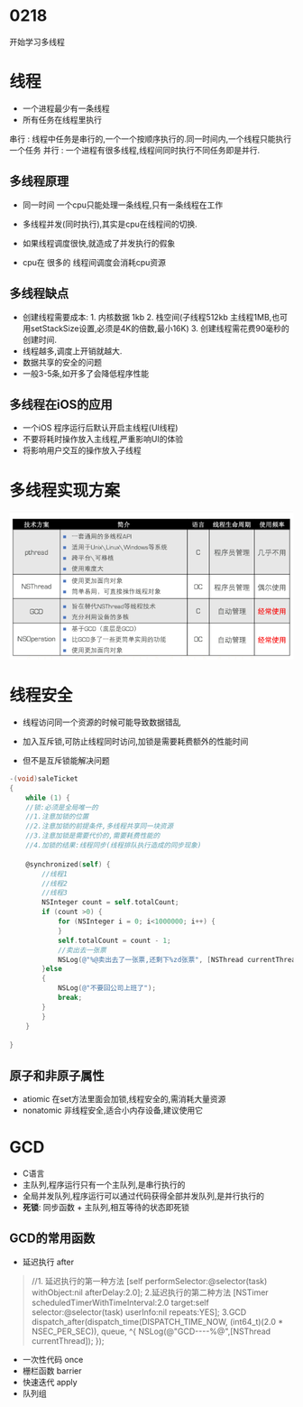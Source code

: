 # 0218
开始学习多线程

# 线程
* 一个进程最少有一条线程
* 所有任务在线程里执行

串行 : 线程中任务是串行的,一个一个按顺序执行的.同一时间内,一个线程只能执行一个任务
并行 :  一个进程有很多线程,线程间同时执行不同任务即是并行.

## 多线程原理
* 同一时间 一个cpu只能处理一条线程,只有一条线程在工作

* 多线程并发(同时执行),其实是cpu在线程间的切换.

* 如果线程调度很快,就造成了并发执行的假象
* cpu在 很多的 线程间调度会消耗cpu资源

## 多线程缺点 
* 创建线程需要成本: 1. 内核数据 1kb 2. 栈空间(子线程512kb 主线程1MB,也可用setStackSize设置,必须是4K的倍数,最小16K) 3. 创建线程需花费90毫秒的创建时间.
* 线程越多,调度上开销就越大.
* 数据共享的安全的问题
* 一般3-5条,如开多了会降低程序性能

## 多线程在iOS的应用
* 一个iOS 程序运行后默认开启主线程(UI线程)
* 不要将耗时操作放入主线程,严重影响UI的体验
* 将影响用户交互的操作放入子线程

# 多线程实现方案

![](/0218/images/WX20170909-161655.png)

# 线程安全
* 线程访问同一个资源的时候可能导致数据错乱

* 加入互斥锁,可防止线程同时访问,加锁是需要耗费额外的性能时间
* 但不是互斥锁能解决问题

```objectivec
-(void)saleTicket
{
    while (1) {
    //锁:必须是全局唯一的
    //1.注意加锁的位置
    //2.注意加锁的前提条件,多线程共享同一块资源
    //3.注意加锁是需要代价的,需要耗费性能的
    //4.加锁的结果:线程同步(线程排队执行造成的同步现象)
        
    @synchronized(self) {
        //线程1
        //线程2
        //线程3
        NSInteger count = self.totalCount;
        if (count >0) {
            for (NSInteger i = 0; i<1000000; i++) {
            }
            self.totalCount = count - 1;
            //卖出去一张票
            NSLog(@"%@卖出去了一张票,还剩下%zd张票", [NSThread currentThread].name,self.totalCount);
        }else
        {
            NSLog(@"不要回公司上班了");
            break;
        }
        }
    }
    
}
```

## 原子和非原子属性
* atiomic  在set方法里面会加锁,线程安全的,需消耗大量资源
* nonatomic 非线程安全,适合小内存设备,建议使用它

# GCD
* C语言
* 主队列,程序运行只有一个主队列,是串行执行的
* 全局并发队列,程序运行可以通过代码获得全部并发队列,是并行执行的
* **死锁**: 同步函数 + 主队列,相互等待的状态即死锁
## GCD的常用函数
* 延迟执行 after
> //1. 延迟执行的第一种方法
    [self performSelector:@selector(task) withObject:nil afterDelay:2.0];
    2.延迟执行的第二种方法
    [NSTimer scheduledTimerWithTimeInterval:2.0 target:self selector:@selector(task) userInfo:nil repeats:YES];
    3.GCD
    dispatch_after(dispatch_time(DISPATCH_TIME_NOW, (int64_t)(2.0 * NSEC_PER_SEC)), queue, ^{
        NSLog(@"GCD----%@",[NSThread currentThread]);
    });

* 一次性代码 once
* 栅栏函数 barrier
* 快速迭代 apply
* 队列组 



 
